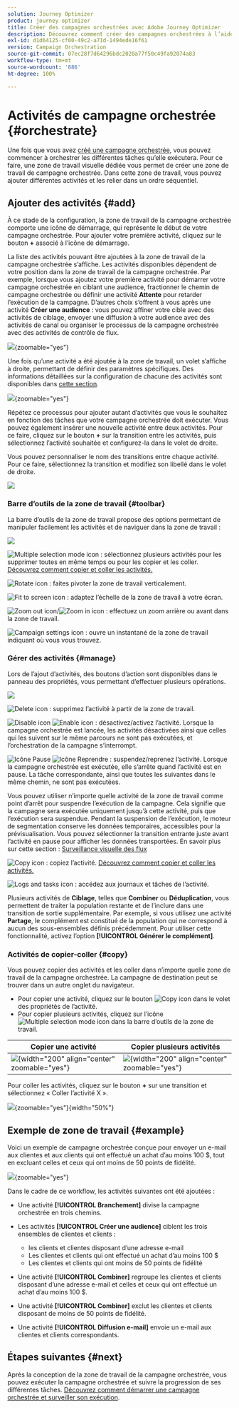 ```yaml
---
solution: Journey Optimizer
product: journey optimizer
title: Créer des campagnes orchestrées avec Adobe Journey Optimizer
description: Découvrez comment créer des campagnes orchestrées à l’aide d’Adobe Journey Optimizer.
exl-id: d1d64125-cf00-49c2-a71d-1494ede16f61
version: Campaign Orchestration
source-git-commit: 07ec28f7d64296bdc2020a77f50c49fa92074a83
workflow-type: tm+mt
source-wordcount: '886'
ht-degree: 100%

---
```



# Activités de campagne orchestrée {#orchestrate}

Une fois que vous avez [créé une campagne orchestrée](gs-campaign-creation.md), vous pouvez commencer à orchestrer les différentes tâches qu’elle exécutera. Pour ce faire, une zone de travail visuelle dédiée vous permet de créer une zone de travail de campagne orchestrée. Dans cette zone de travail, vous pouvez ajouter différentes activités et les relier dans un ordre séquentiel.

## Ajouter des activités {#add}

À ce stade de la configuration, la zone de travail de la campagne orchestrée comporte une icône de démarrage, qui représente le début de votre campagne orchestrée. Pour ajouter votre première activité, cliquez sur le bouton **+** associé à l’icône de démarrage.

La liste des activités pouvant être ajoutées à la zone de travail de la campagne orchestrée s’affiche. Les activités disponibles dépendent de votre position dans la zone de travail de la campagne orchestrée. Par exemple, lorsque vous ajoutez votre première activité pour démarrer votre campagne orchestrée en ciblant une audience, fractionner le chemin de campagne orchestrée ou définir une activité **Attente** pour retarder l’exécution de la campagne. D’autres choix s’offrent à vous après une activité **Créer une audience** : vous pouvez affiner votre cible avec des activités de ciblage, envoyer une diffusion à votre audience avec des activités de canal ou organiser le processus de la campagne orchestrée avec des activités de contrôle de flux.

![](assets/orchestrated-start.png){zoomable="yes"}

Une fois qu’une activité a été ajoutée à la zone de travail, un volet s’affiche à droite, permettant de définir des paramètres spécifiques. Des informations détaillées sur la configuration de chacune des activités sont disponibles dans [cette section](activities/about-activities.md).

![](assets/orchestrated-configure-activities.png){zoomable="yes"}

Répétez ce processus pour ajouter autant d’activités que vous le souhaitez en fonction des tâches que votre campagne orchestrée doit exécuter. Vous pouvez également insérer une nouvelle activité entre deux activités. Pour ce faire, cliquez sur le bouton **+** sur la transition entre les activités, puis sélectionnez l’activité souhaitée et configurez-la dans le volet de droite.

Vous pouvez personnaliser le nom des transitions entre chaque activité. Pour ce faire, sélectionnez la transition et modifiez son libellé dans le volet de droite.

![](assets/canvas-transition.png)

### Barre d’outils de la zone de travail {#toolbar}

La barre d’outils de la zone de travail propose des options permettant de manipuler facilement les activités et de naviguer dans la zone de travail :

![](assets/orchestrated-toolbar.png)

![Multiple selection mode icon](assets/do-not-localize/canvas-multiple.svg) : sélectionnez plusieurs activités pour les supprimer toutes en même temps ou pour les copier et les coller. [Découvrez comment copier et coller les activités.](#copy)

![Rotate icon](assets/do-not-localize/canvas-rotate.svg) : faites pivoter la zone de travail verticalement.

![Fit to screen icon](assets/do-not-localize/canvas-fit.svg) : adaptez l’échelle de la zone de travail à votre écran.

![Zoom out icon](assets/do-not-localize/canvas-zoomout.svg)/![Zoom in  icon](assets/do-not-localize/canvas-zoomin.svg) : effectuez un zoom arrière ou avant dans la zone de travail.

![Campaign settings icon](assets/do-not-localize/canvas-map.svg) : ouvre un instantané de la zone de travail indiquant où vous vous trouvez.

### Gérer des activités {#manage}

Lors de l’ajout d’activités, des boutons d’action sont disponibles dans le panneau des propriétés, vous permettant d’effectuer plusieurs opérations.

![](assets/activity-action.png)

![Delete icon](assets/do-not-localize/activity-delete.svg) : supprimez l’activité à partir de la zone de travail.

![Disable icon](assets/do-not-localize/activity-disable.svg) ![Enable icon](assets/do-not-localize/activity-enable.svg) : désactivez/activez l’activité. Lorsque la campagne orchestrée est lancée, les activités désactivées ainsi que celles qui les suivent sur le même parcours ne sont pas exécutées, et l’orchestration de la campagne s’interrompt.

![Icône Pause](assets/do-not-localize/activity-pause.svg) ![Icône Reprendre](assets/do-not-localize/activity-resume.svg) : suspendez/reprenez l’activité. Lorsque la campagne orchestrée est exécutée, elle s’arrête quand l’activité est en pause. La tâche correspondante, ainsi que toutes les suivantes dans le même chemin, ne sont pas exécutées.

Vous pouvez utiliser n’importe quelle activité de la zone de travail comme point d’arrêt pour suspendre l’exécution de la campagne. Cela signifie que la campagne sera exécutée uniquement jusqu’à cette activité, puis que l’exécution sera suspendue. Pendant la suspension de l’exécution, le moteur de segmentation conserve les données temporaires, accessibles pour la prévisualisation. Vous pouvez sélectionner la transition entrante juste avant l’activité en pause pour afficher les données transportées. En savoir plus sur cette section : [Surveillance visuelle des flux](../orchestrated/start-monitor-campaigns.md#flow)

![Copy icon](assets/do-not-localize/activity-copy.svg) : copiez l’activité. [Découvrez comment copier et coller les activités.](#copy)

![Logs and tasks icon](assets/do-not-localize/activity-logs.svg) : accédez aux journaux et tâches de l’activité.

Plusieurs activités de **Ciblage**, telles que **Combiner** ou **Déduplication**, vous permettent de traiter la population restante et de l’inclure dans une transition de sortie supplémentaire. Par exemple, si vous utilisez une activité **Partage**, le complément est constitué de la population qui ne correspond à aucun des sous-ensembles définis précédemment. Pour utiliser cette fonctionnalité, activez l’option **[!UICONTROL Générer le complément]**.

### Activités de copier-coller {#copy}

Vous pouvez copier des activités et les coller dans n’importe quelle zone de travail de la campagne orchestrée. La campagne de destination peut se trouver dans un autre onglet du navigateur.

* Pour copier une activité, cliquez sur le bouton ![Copy icon](assets/do-not-localize/activity-copy.svg) dans le volet des propriétés de l’activité.
* Pour copier plusieurs activités, cliquez sur l’icône ![Multiple selection mode icon](assets/do-not-localize/canvas-multiple.svg) dans la barre d’outils de la zone de travail.

| Copier une activité | Copier plusieurs activités |
|  ---  |  ---  |
| ![](assets/orchestrated-copy-1.png){width="200" align="center" zoomable="yes"} | ![](assets/orchestrated-copy-2.png){width="200" align="center" zoomable="yes"} |

Pour coller les activités, cliquez sur le bouton **+** sur une transition et sélectionnez « Coller l’activité X ».

![](assets/orchestrated-copy-3.png){zoomable="yes"}{width="50%"}

## Exemple de zone de travail {#example}

Voici un exemple de campagne orchestrée conçue pour envoyer un e-mail aux clientes et aux clients qui ont effectué un achat d’au moins 100 $, tout en excluant celles et ceux qui ont moins de 50 points de fidélité.

![](assets/canvas-example-diagram.png){zoomable="yes"}

Dans le cadre de ce workflow, les activités suivantes ont été ajoutées :

* Une activité **[!UICONTROL Branchement]** divise la campagne orchestrée en trois chemins.
* Les activités **[!UICONTROL Créer une audience]** ciblent les trois ensembles de clientes et clients :

   * les clients et clientes disposant d’une adresse e-mail
   * Les clientes et clients qui ont effectué un achat d’au moins 100 $
   * Les clientes et clients qui ont moins de 50 points de fidélité

* Une activité **[!UICONTROL Combiner]** regroupe les clientes et clients disposant d’une adresse e-mail et celles et ceux qui ont effectué un achat d’au moins 100 $.
* Une activité **[!UICONTROL Combiner]** exclut les clientes et clients disposant de moins de 50 points de fidélité.
* Une activité **[!UICONTROL Diffusion e-mail]** envoie un e-mail aux clientes et clients correspondants.

## Étapes suivantes {#next}

Après la conception de la zone de travail de la campagne orchestrée, vous pouvez exécuter la campagne orchestrée et suivre la progression de ses différentes tâches. [Découvrez comment démarrer une campagne orchestrée et surveiller son exécution](start-monitor-campaigns.md).

